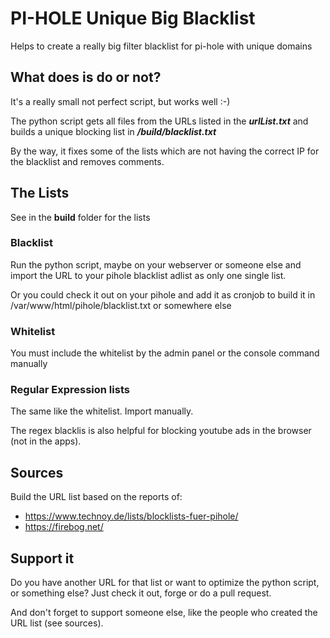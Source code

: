 # PI-HOLE Unique Big Blacklist
Helps to create a really big filter blacklist for pi-hole with unique domains


## What does is do or not?
It's a really small not perfect script, but works well :-)

The python script gets all files from the URLs listed in the ***urlList.txt***
and builds a unique blocking list in ***/build/blacklist.txt***

By the way, it fixes some of the lists which are not having the correct IP for the blacklist and removes comments.

## The Lists

See in the **build** folder for the lists


### Blacklist
Run the python script, maybe on your webserver or someone else
and import the URL to your pihole blacklist adlist as only one single list.

Or you could check it out on your pihole and add it as cronjob to build it in /var/www/html/pihole/blacklist.txt or somewhere else

### Whitelist
You must include the whitelist by the admin panel or the console command manually

### Regular Expression lists
The same like the whitelist. Import manually.

The regex blacklis is also helpful for blocking youtube ads in the browser (not in the apps).


## Sources
Build the URL list based on the reports of:
* https://www.technoy.de/lists/blocklists-fuer-pihole/
* https://firebog.net/


## Support it
Do you have another URL for that list or want to optimize the python script, or something else?
Just check it out, forge or do a pull request.

And don't forget to support someone else, like the people who created the URL list (see sources).